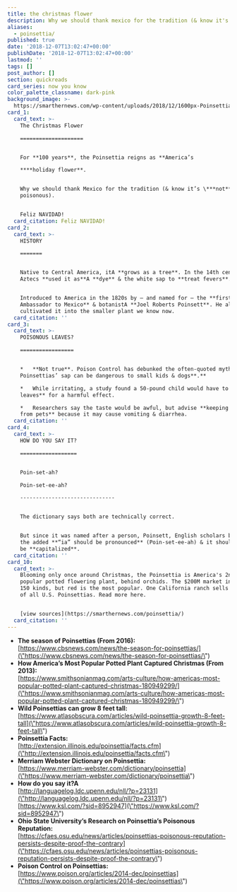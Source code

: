 ```yaml
---
title: the christmas flower
description: Why we should thank mexico for the tradition (& know it's *not* poisonous).
aliases:
  - poinsettia/
published: true
date: '2018-12-07T13:02:47+00:00'
publishDate: '2018-12-07T13:02:47+00:00'
lastmod: ''
tags: []
post_author: []
section: quickreads
card_series: now you know
color_palette_classname: dark-pink
background_image: >-
  https://smarthernews.com/wp-content/uploads/2018/12/1600px-Poinsettia_thumbnail-min.jpg
card_1:
  card_text: >-
    The Christmas Flower

    ====================


    For **100 years**, the Poinsettia reigns as **America’s  

    ****holiday flower**.


    Why we should thank Mexico for the tradition (& know it’s \***not**\*
    poisonous).


    Feliz NAVIDAD!
  card_citation: Feliz NAVIDAD!
card_2:
  card_text: >-
    HISTORY

    =======


    Native to Central America, itA **grows as a tree**. In the 14th century,
    Aztecs **used it as**A **dye** & the white sap to **treat fevers**.


    Introduced to America in the 1820s by – and named for – the **first U.S.
    Ambassador to Mexico** & botanistA **Joel Roberts Poinsett**. He also
    cultivated it into the smaller plant we know now.
  card_citation: ''
card_3:
  card_text: >-
    POISONOUS LEAVES?

    =================


    *   **Not true**. Poison Control has debunked the often-quoted myth that
    Poinsettias’ sap can be dangerous to small kids & dogs**.**

    *   While irritating, a study found a 50-pound child would have to **eat 500
    leaves** for a harmful effect.

    *   Researchers say the taste would be awful, but advise **keeping it away
    from pets** because it may cause vomiting & diarrhea.
  card_citation: ''
card_4:
  card_text: >-
    HOW DO YOU SAY IT?

    ==================


    Poin-set-ah?  

    Poin-set-ee-ah?

    ------------------------------


    The dictionary says both are technically correct.


    But since it was named after a person, Poinsett, English scholars believe
    the added **“ia” should be pronounced** (Poin-set-ee-ah) & it should always
    be **capitalized**.
  card_citation: ''
card_10:
  card_text: >-
    Blooming only once around Christmas, the Poinsettia is America's 2nd most
    popular potted flowering plant, behind orchids. The $200M market includes
    150 kinds, but red is the most popular. One California ranch sells over 70%
    of all U.S. Poinsettias. Read more here.


    [view sources](https://smarthernews.com/poinsettia/)
  card_citation: ''
---
```

*   **The season of Poinsettias (From 2016):**  
    [https://www.cbsnews.com/news/the-season-for-poinsettias/](\"https://www.cbsnews.com/news/the-season-for-poinsettias/\")
*   **How America’s Most Popular Potted Plant Captured Christmas (From 2013):**  
    [https://www.smithsonianmag.com/arts-culture/how-americas-most-popular-potted-plant-captured-christmas-180949299/](\"https://www.smithsonianmag.com/arts-culture/how-americas-most-popular-potted-plant-captured-christmas-180949299/\")
*   **Wild Poinsettias can grow 8 feet tall:**  
    [https://www.atlasobscura.com/articles/wild-poinsettia-growth-8-feet-tall](\"https://www.atlasobscura.com/articles/wild-poinsettia-growth-8-feet-tall\")
*   **Poinsettia Facts:**  
    [http://extension.illinois.edu/poinsettia/facts.cfm](\"http://extension.illinois.edu/poinsettia/facts.cfm\")
*   **Merriam Webster Dictionary on Poinsettia:**  
    [https://www.merriam-webster.com/dictionary/poinsettia](\"https://www.merriam-webster.com/dictionary/poinsettia\")
*   **How do you say it?A**  
    [http://languagelog.ldc.upenn.edu/nll/?p=23131](\"http://languagelog.ldc.upenn.edu/nll/?p=23131\")  
    [https://www.ksl.com/?sid=8952947](\"https://www.ksl.com/?sid=8952947\")
*   **Ohio State University’s Research on Poinsettia’s Poisonous Reputation:**  
    [https://cfaes.osu.edu/news/articles/poinsettias-poisonous-reputation-persists-despite-proof-the-contrary](\"https://cfaes.osu.edu/news/articles/poinsettias-poisonous-reputation-persists-despite-proof-the-contrary\")
*   **Poison Control on Poinsettias:**  
    [https://www.poison.org/articles/2014-dec/poinsettias](\"https://www.poison.org/articles/2014-dec/poinsettias\")